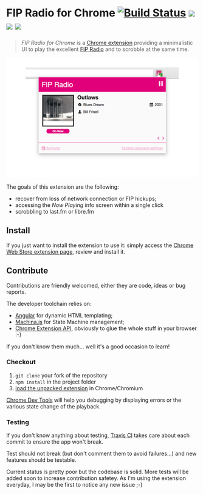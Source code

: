 # FIP Radio for Chrome [![Build Status][]](https://travis-ci.org/oncletom/chrome-fip) ![][rating badge] ![][downloads badge] ![][version badge]

> *FIP Radio for Chrome* is a [Chrome extension][] providing a minimalistic UI to play the excellent [FIP Radio](http://www.fipradio.fr/) and to scrobble at the same time.

![Extension Showcase](resources/showcase.png)

The goals of this extension are the following:

- recover from loss of network connection or FIP hickups;
- accessing the *Now Playing* info screen within a single click
- scrobbling to last.fm or libre.fm

## Install

If you just want to install the extension to use it:
simply access the [Chrome Web Store extension page][Chrome extension],
review and install it.

## Contribute

Contributions are friendly welcomed, either they are code, ideas or bug reports.

The developer toolchain relies on:
- [Angular](http://angularjs.org/) for dynamic HTML templating;
- [Machina.js](https://github.com/ifandelse/machina.js) for State Machine management;
- [Chrome Extension API](http://developer.chrome.com/extensions/), obviously to glue the whole stuff in your browser :-)

If you don't know them much… well it's a good occasion to learn!

### Checkout

1. `git clone` your fork of the repository
1. `npm install` in the project folder
1. [load the unpacked extension](http://developer.chrome.com/extensions/getstarted.html#unpacked) in Chrome/Chromium

[Chrome Dev Tools](https://developers.google.com/chrome-developer-tools/) will
help you debugging by displaying errors or the various state change of the playback.

### Testing

If you don't know anything about testing, [Travis CI](https://travis-ci.org/oncletom/chrome-fip)
takes care about each commit to ensure the app won't break.

Test should not break (but don't comment them to avoid failures...) and new features should be testable.

Current status is pretty poor but the codebase is solid. More tests will be added soon to
increase contribution safetey. As I'm using the extension everyday, I may be the first to notice any new issue ;-)

[Chrome extension]: 	https://chrome.google.com/webstore/detail/fnhlecpfnocgmmmghkjcipmhdpmpddii
[Build Status]: 	https://travis-ci.org/oncletom/chrome-fip.svg?branch=master
[downloads badge]: 	https://img.shields.io/chrome-web-store/d/fnhlecpfnocgmmmghkjcipmhdpmpddii.svg
[version badge]: 	https://img.shields.io/chrome-web-store/v/fnhlecpfnocgmmmghkjcipmhdpmpddii.svg
[rating badge]: 	https://img.shields.io/chrome-web-store/rating/fnhlecpfnocgmmmghkjcipmhdpmpddii.svg
